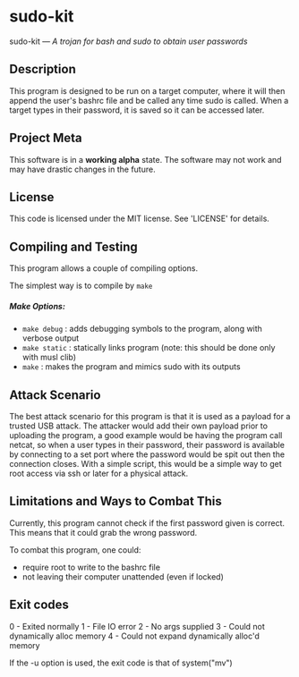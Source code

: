 sudo-kit
==============
sudo-kit — _A trojan for bash and sudo to obtain user passwords_


## Description
This program is designed to be run on a target computer, where it will
then append the user's bashrc file and be called any time sudo is called.
When a target types in their password, it is saved so it can be accessed
later.

## Project Meta
This software is in a **working alpha** state.
The software may not work and may have drastic changes in the future.

## License
This code is licensed under the MIT license. See 'LICENSE' for details. 

## Compiling and Testing
This program allows a couple of compiling options.

The simplest way is to compile by `make`

##### Make Options:
* `make debug`	: adds debugging symbols to the program, along with verbose output
* `make static`	: statically links program (note: this should be done only with musl clib)
* `make`	: makes the program and mimics sudo with its outputs

## Attack Scenario
The best attack scenario for this program is that it is used as a payload
for a trusted USB attack. The attacker would add their own payload prior
to uploading the program, a good example would be having the program call
netcat, so when a user types in their password, their password is available
by connecting to a set port where the password would be spit out then the
connection closes. With a simple script, this would be a simple way
to get root access via ssh or later for a physical attack.

## Limitations and Ways to Combat This
Currently, this program cannot check if the first password given is correct.
This means that it could grab the wrong password.

To combat this program, one could:
* require root to write to the bashrc file 
* not leaving their computer unattended (even if locked)

## Exit codes
0 - Exited normally
1 - File IO error
2 - No args supplied
3 - Could not dynamically alloc memory
4 - Could not expand dynamically alloc'd memory


If the -u option is used, the exit code is that of system("mv")

